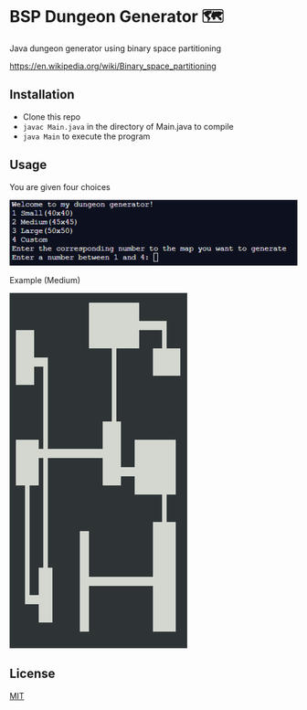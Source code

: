 # BSP Dungeon Generator 🗺️

Java dungeon generator using binary space partitioning

https://en.wikipedia.org/wiki/Binary_space_partitioning

## Installation

- Clone this repo
- `javac Main.java` in the directory of Main.java to compile
- `java Main` to execute the program

## Usage

You are given four choices

![Alt Text](/images/readme/choices.png)

Example (Medium)

![Alt Text](/images/readme/example_output.png)

## License

[MIT](https://choosealicense.com/licenses/mit/)
